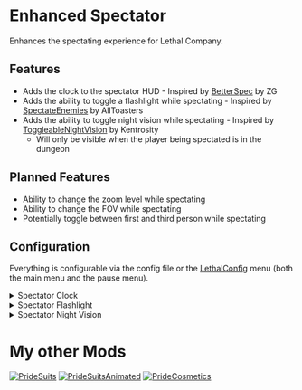# Enhanced Spectator
Enhances the spectating experience for Lethal Company.

## Features
- Adds the clock to the spectator HUD \- Inspired by [BetterSpec](https://thunderstore.io/c/lethal-company/p/ZG/BetterSpec/) by ZG
- Adds the ability to toggle a flashlight while spectating \- Inspired by [SpectateEnemies](https://thunderstore.io/c/lethal-company/p/AllToasters/SpectateEnemies/) by AllToasters
- Adds the ability to toggle night vision while spectating \- Inspired by [ToggleableNightVision](https://thunderstore.io/c/lethal-company/p/kentrosity/ToggleableNightVision/) by Kentrosity
  - Will only be visible when the player being spectated is in the dungeon

## Planned Features
- Ability to change the zoom level while spectating
- Ability to change the FOV while spectating
- Potentially toggle between first and third person while spectating

## Configuration
Everything is configurable via the config file or the [LethalConfig](https://thunderstore.io/c/lethal-company/p/AinaVT/LethalConfig/) menu (both the main menu and the pause menu).

<details>
  <summary>Spectator Clock</summary>
  
  ### Enabling or Disabling the spectator clock
  The ```Allowed``` setting lets you enable or disable the clock entirely

  ```cfg
    ## Allow clock while spectating.
    # Setting type: Boolean
    # Default value: true
    Allowed = true
  ```
  
  ### Move the "(Specating: Player)" text down
  The ```Rasied Clock Support``` setting lets you move the spectating text down so it doesnt interfere with the clock if you are using mods that move the clocks position higher (e.g. [LCBetterClock](https://thunderstore.io/c/lethal-company/p/BlueAmulet/LCBetterClock/)).

  ```cfg
    ## Moves the text showing who you are spectating down a bit to support mods that move the clock position higher (e.g. LCBetterClock).
    # Setting type: Boolean
    # Default value: false
    Rasied Clock Support = false
  ```
  
</details>

<details>
  <summary>Spectator Flashlight</summary>
  
  ### Enabling or Disabling the spectator flashlight
  The ```Allowed``` setting lets you enable or disable the flashlight entirely.

  ```cfg
    ## Allow flashlight while spectating.
    # Setting type: Boolean
    # Default value: true
    Allowed = true
  ```
  
  ### Change the spectator flashlight key binding (Requires game restart)
  The ```Keybind``` setting lets you customize which keybind the mod uses for the flashlight.

  ```cfg
    ## Input binding to toggle flashlight while spectating.
    # Setting type: String
    # Default value: <Keyboard>/f
    Keybind = <Keyboard>/f

  ```
</details>

<details>
  <summary>Spectator Night Vision</summary>
  
  ### Set the intensity of night vision
  The ```Intensity``` setting lets change how bright the night vision is.

  ```cfg
    ## This is how bright the night vision makes the environment when enabled.
    # Setting type: Single
    # Default value: 7500
    # Range: 100 - 100000 (higher is brighter)
    Intensity = 7500
  ```
  
  ### Enabling or Disabling spectator night vision
  The ```Allowed``` setting lets you enable or disable night vision entirely.

  ```cfg
    ## Allow night vision while spectating.
    # Setting type: Boolean
    # Default value: true
    Allowed = true
  ```
  
  ### Change the spectator night vision key binding (Requires game restart)
  The ```Keybind``` setting lets you customize which keybind the mod uses for the night vision.

  ```cfg
    ## Input binding to toggle night vision while spectating.
    # Setting type: String
    # Default value: <Keyboard>/n
    Keybind = <Keyboard>/n
  ```
</details>

# My other Mods
[![PrideSuits](https://gcdn.thunderstore.io/live/repository/icons/PXC-PrideSuits-1.0.0.png.256x256_q95_crop.jpg 'PrideSuits')](https://thunderstore.io/c/lethal-company/p/PXC/PrideSuits/)
[![PrideSuitsAnimated](https://gcdn.thunderstore.io/live/repository/icons/PXC-PrideSuitsAnimated-1.0.0.png.256x256_q95_crop.jpg 'PrideSuitsAnimated')](https://thunderstore.io/c/lethal-company/p/PXC/PrideSuitsAnimated/)
[![PrideCosmetics](https://gcdn.thunderstore.io/live/repository/icons/PXC-PrideCosmetics-1.0.1.png.256x256_q95_crop.png 'PrideCosmetics')](https://thunderstore.io/c/lethal-company/p/PXC/PrideCosmetics/)